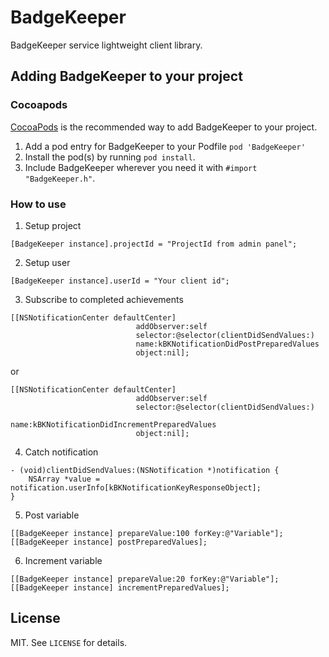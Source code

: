 # BadgeKeeper
BadgeKeeper service lightweight client library.

## Adding BadgeKeeper to your project

### Cocoapods

[CocoaPods](http://cocoapods.org) is the recommended way to add BadgeKeeper to your project.

1. Add a pod entry for BadgeKeeper to your Podfile `pod 'BadgeKeeper'`
2. Install the pod(s) by running `pod install`.
3. Include BadgeKeeper wherever you need it with `#import "BadgeKeeper.h"`.

### How to use

1. Setup project
```
[BadgeKeeper instance].projectId = "ProjectId from admin panel";
```
2. Setup user
```
[BadgeKeeper instance].userId = "Your client id";
```
3. Subscribe to completed achievements
```
[[NSNotificationCenter defaultCenter]
                            addObserver:self
                            selector:@selector(clientDidSendValues:)
                            name:kBKNotificationDidPostPreparedValues
                            object:nil];
```
or
```
[[NSNotificationCenter defaultCenter]
                            addObserver:self
                            selector:@selector(clientDidSendValues:)
                            name:kBKNotificationDidIncrementPreparedValues
                            object:nil];
```
4. Catch notification
```
- (void)clientDidSendValues:(NSNotification *)notification {
    NSArray *value = notification.userInfo[kBKNotificationKeyResponseObject];
}
```
5. Post variable
```
[[BadgeKeeper instance] prepareValue:100 forKey:@"Variable"];
[[BadgeKeeper instance] postPreparedValues];
```
6. Increment variable
```
[[BadgeKeeper instance] prepareValue:20 forKey:@"Variable"];
[[BadgeKeeper instance] incrementPreparedValues];
```

## License

MIT. See `LICENSE` for details.
